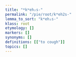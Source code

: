 ```yaml
---
title: "*kʷeh₂s-"
permalink: "/pie/root/kʷeh2s-"
lemma_to_sort: "kʷeh₂s-"
klass: root
etymology: []
markers: []
synonyms: []
definitions: [["to cough"]]
topics: []
---
```

